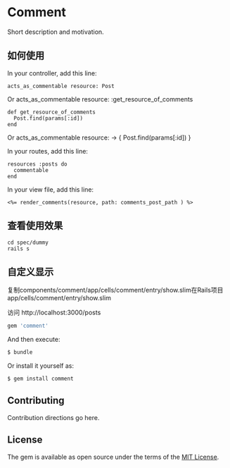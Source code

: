 # Comment
Short description and motivation.

## 如何使用

In your controller, add this line:

    acts_as_commentable resource: Post
Or
    acts_as_commentable resource: :get_resource_of_comments

    def get_resource_of_comments
      Post.find(params[:id])
    end
Or
    acts_as_commentable resource: -> { Post.find(params[:id]) }

In your routes, add this line:

    resources :posts do
      commentable
    end

In your view file, add this line:

    <%= render_comments(resource, path: comments_post_path ) %>

## 查看使用效果

    cd spec/dummy
    rails s

## 自定义显示

复制components/comment/app/cells/comment/entry/show.slim在Rails项目app/cells/comment/entry/show.slim

访问 http://localhost:3000/posts

```ruby
gem 'comment'
```

And then execute:
```bash
$ bundle
```

Or install it yourself as:
```bash
$ gem install comment
```

## Contributing
Contribution directions go here.

## License
The gem is available as open source under the terms of the [MIT License](http://opensource.org/licenses/MIT).
